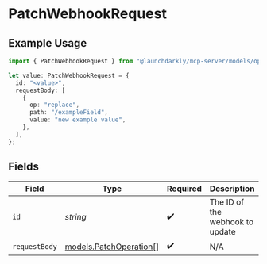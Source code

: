 # PatchWebhookRequest

## Example Usage

```typescript
import { PatchWebhookRequest } from "@launchdarkly/mcp-server/models/operations";

let value: PatchWebhookRequest = {
  id: "<value>",
  requestBody: [
    {
      op: "replace",
      path: "/exampleField",
      value: "new example value",
    },
  ],
};
```

## Fields

| Field                                                     | Type                                                      | Required                                                  | Description                                               |
| --------------------------------------------------------- | --------------------------------------------------------- | --------------------------------------------------------- | --------------------------------------------------------- |
| `id`                                                      | *string*                                                  | :heavy_check_mark:                                        | The ID of the webhook to update                           |
| `requestBody`                                             | [models.PatchOperation](../../models/patchoperation.md)[] | :heavy_check_mark:                                        | N/A                                                       |
